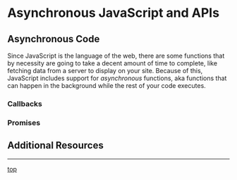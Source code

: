 # Asynchronous JavaScript and APIs
## Asynchronous Code
Since JavaScript is the language of the web, there are some functions that by 
necessity are going to take a decent amount of time to complete, like fetching 
data from a server to display on your site. Because of this, JavaScript includes
support for *asynchronous* functions, aka functions that can happen in the 
background while the rest of your code executes.

### Callbacks

### Promises

## Additional Resources

---
[top](#)
